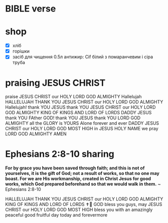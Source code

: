 # BIBLE verse
# shop
- [x] хліб
- [x] горішки
- [x] засіб для чищення 0.5л антижир: Сif білий з помаранчевим і сіра труба
# praising JESUS CHRIST 
praise JESUS CHRIST our HOLY LORD GOD ALMIGHTY
Hallelujah 
HALLELUJAH THANK YOU JESUS CHRIST our HOLY LORD GOD ALMIGHTY
Hallelujah! thank YOU JESUS 
thank YOU JESUS CHRIST our HOLY LORD GOD ALMIGHTY KING OF KINGS AND LORD OF LORDS DADDY JESUS thank YOU FAther GOD! thank YOU JESUS thank YOU LORD GOD ALMIGHTY
all the GLORY is YOURS Alone forever and ever DADDY JESUS CHRIST our HOLY LORD GOD MOST HIGH
in JESUS HOLY NAME we pray LORD GOD ALMIGHTY
AMEN
# Ephesians 2:8-10 sharing
**For by grace you have been saved through faith; and this is not of yourselves, it is the gift of God; not a result of works, so that no one may boast. For we are His workmanship, created in Christ Jesus for good works, which God prepared beforehand so that we would walk in them.**
~ Ephesians 2:8-10

HALLELUJAH THANK YOU JESUS CHRIST our HOLY LORD GOD ALMIGHTY KING OF KINGS AND LORD OF LORDS ✝️💞 GOD bless you guys, may JESUS CHRIST our HOLY LORD GOD MOST HIGH bless you with an amazingly peaceful good fruitful day today and forevermore